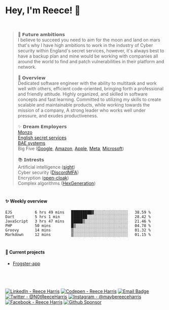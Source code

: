 
# Hey, I'm Reece! 👋

<br>

> 🚀 𝗙𝘂𝘁𝘂𝗿𝗲 𝗮𝗺𝗯𝗶𝘁𝗶𝗼𝗻𝘀 <br>
I believe to succeed you need to aim for the moon and land on mars that's why I have high ambitions to work in the industry of Cyber security within England's secret services, however, it's always best to have a backup plan and mine would be working with companies all around the world to find and patch vulnerabilities in their platform and network. <br> <br>
📝 𝗢𝘃𝗲𝗿𝘃𝗶𝗲𝘄 <br>
Dedicated software engineer with the ability to multitask and work well with others, efficient code-oriented, bringing forth a professional and friendly attitude. Highly organized, and skilled in software concepts and fast learning. Committed to utilizing my skills to create scalable and maintainable products, while working towards the mission of a company, A strong leader who works well under pressure, and exudes productiveness. <br> <br>
✨ 𝗗𝗿𝗲𝗮𝗺 𝗘𝗺𝗽𝗹𝗼𝘆𝗲𝗿𝘀 <br>
[Monzo](https://github.com/monzo) <br>
[English secret services](https://www.mi5.gov.uk/cyber) <br>
[BAE systems](https://www.baesystems.com/) <br>
Big Five ([Google](https://github.com/google), [Amazon](https://github.com/aws), [Apple](https://github.com/apple), [Meta](https://github.com/facebook), [Microsoft](https://github.com/microsoft)) <br> <br>
📚 𝗜𝗻𝘁𝗿𝗲𝘀𝘁𝘀 <br>
Artificial intelligence ([sight](https://github.com/NotReeceHarris/sight)) <br>
Cyber security ([DiscordMFA](https://github.com/NotReeceHarris/DiscordMFA)) <br>
Encryption ([open-cloak](https://github.com/NotReeceHarris/open-cloak)) <br>
Complex algorithms ([HexGeneration](https://github.com/Frogster-app/HexGeneration)) <br>

# 

#### ✨ Weekly overview
<!--START_SECTION:waka-->

```text
EJS          6 hrs 49 mins   █████████▓░░░░░░░░░░░░░░░   38.59 %
Dart         5 hrs 1 min     ███████░░░░░░░░░░░░░░░░░░   28.42 %
JavaScript   3 hrs 47 mins   █████▒░░░░░░░░░░░░░░░░░░░   21.46 %
PHP          50 mins         █▒░░░░░░░░░░░░░░░░░░░░░░░   04.78 %
Groovy       14 mins         ▒░░░░░░░░░░░░░░░░░░░░░░░░   01.32 %
Markdown     12 mins         ▒░░░░░░░░░░░░░░░░░░░░░░░░   01.15 %
```

<!--END_SECTION:waka-->

# 

#### 🔨 Current projects

- [Frogster-app](https://github.com/Frogster-app)

# 

<br>

[![LinkedIn - Reece Harris](https://img.shields.io/badge/LinkedIn-0077B5?style=for-the-badge&logo=linkedin&logoColor=white)](https://www.linkedin.com/in/notreeceharris)
[![Codepen - Reece Harris](https://img.shields.io/badge/CodePen-1e1f26?style=for-the-badge&logo=codepen&logoColor=white)](https://codepen.io/notreeceharris)
[![Email Badge](https://img.shields.io/badge/Email-D14836?style=for-the-badge&logo=Mail.Ru&logoColor=white)](mailto:reeceharris@email.com)
[![Twitter - @N0tReeceHarris](https://img.shields.io/badge/Twitter-1DA1F2?style=for-the-badge&logo=twitter&logoColor=white)](https://twitter.com/N0tReeceHarris)
[![Instagram - @maybereeceharris](https://img.shields.io/badge/Instagram-E4405F?style=for-the-badge&logo=instagram&logoColor=white )](https://www.instagram.com/maybereeceharris)
[![Facebook - Reece Harris](https://img.shields.io/badge/Facebook-1877F2?style=for-the-badge&logo=facebook&logoColor=white)](https://www.facebook.com/reece.harris.754)
[![Github Sponsor](https://img.shields.io/badge/Sponsor-ca5d9e?style=for-the-badge&logo=github&logoColor=white)](https://github.com/sponsors/NotReeceHarris)
